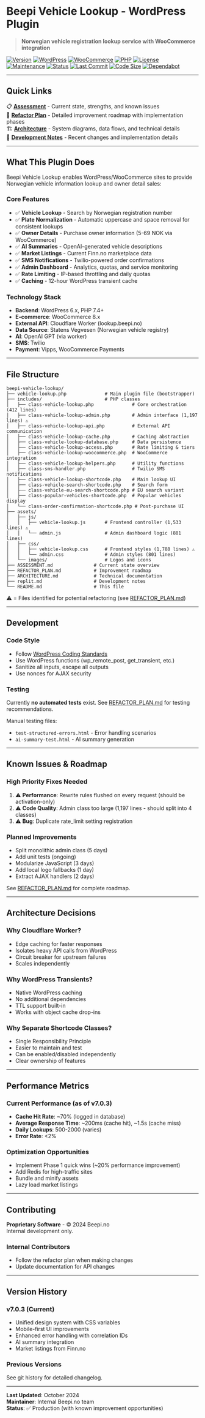 # Beepi Vehicle Lookup - WordPress Plugin

> **Norwegian vehicle registration lookup service with WooCommerce integration**

[![Version](https://img.shields.io/badge/version-7.0.3-blue.svg)](./vehicle-lookup.php)
[![WordPress](https://img.shields.io/badge/WordPress-6.x-blue.svg)](https://wordpress.org)
[![WooCommerce](https://img.shields.io/badge/WooCommerce-8.x-purple.svg)](https://woocommerce.com)
[![PHP](https://img.shields.io/badge/PHP-7.4%2B-777BB4?logo=php&logoColor=white)](https://www.php.net)
[![License](https://img.shields.io/badge/license-Proprietary-red.svg)](./LICENSE)
[![Maintenance](https://img.shields.io/badge/Maintained-Yes-green.svg)](https://github.com/zulfi-git/Beepi-WP/graphs/commit-activity)
[![Status](https://img.shields.io/badge/status-Production-success.svg)](./README.md)
[![Last Commit](https://img.shields.io/github/last-commit/zulfi-git/Beepi-WP)](https://github.com/zulfi-git/Beepi-WP/commits/main)
[![Code Size](https://img.shields.io/github/languages/code-size/zulfi-git/Beepi-WP)](https://github.com/zulfi-git/Beepi-WP)
[![Dependabot](https://img.shields.io/badge/Dependabot-enabled-success?logo=dependabot)](https://github.com/zulfi-git/Beepi-WP/blob/main/.github/dependabot.yml)

---

## Quick Links

📋 **[Assessment](./ASSESSMENT.md)** - Current state, strengths, and known issues  
🔧 **[Refactor Plan](./REFACTOR_PLAN.md)** - Detailed improvement roadmap with implementation phases  
🏗️ **[Architecture](./ARCHITECTURE.md)** - System diagrams, data flows, and technical details  
📝 **[Development Notes](./replit.md)** - Recent changes and implementation details

---

## What This Plugin Does

Beepi Vehicle Lookup enables WordPress/WooCommerce sites to provide Norwegian vehicle information lookup and owner detail sales:

### Core Features
- ✅ **Vehicle Lookup** - Search by Norwegian registration number
- ✅ **Plate Normalization** - Automatic uppercase and space removal for consistent lookups
- ✅ **Owner Details** - Purchase owner information (5-69 NOK via WooCommerce)
- ✅ **AI Summaries** - OpenAI-generated vehicle descriptions
- ✅ **Market Listings** - Current Finn.no marketplace data
- ✅ **SMS Notifications** - Twilio-powered order confirmations
- ✅ **Admin Dashboard** - Analytics, quotas, and service monitoring
- ✅ **Rate Limiting** - IP-based throttling and daily quotas
- ✅ **Caching** - 12-hour WordPress transient cache

### Technology Stack
- **Backend**: WordPress 6.x, PHP 7.4+
- **E-commerce**: WooCommerce 8.x
- **External API**: Cloudflare Worker (lookup.beepi.no)
- **Data Source**: Statens Vegvesen (Norwegian vehicle registry)
- **AI**: OpenAI GPT (via worker)
- **SMS**: Twilio
- **Payment**: Vipps, WooCommerce Payments

---

## File Structure

```
beepi-vehicle-lookup/
├── vehicle-lookup.php              # Main plugin file (bootstrapper)
├── includes/                       # PHP classes
│   ├── class-vehicle-lookup.php              # Core orchestration (412 lines)
│   ├── class-vehicle-lookup-admin.php        # Admin interface (1,197 lines) ⚠️
│   ├── class-vehicle-lookup-api.php          # External API communication
│   ├── class-vehicle-lookup-cache.php        # Caching abstraction
│   ├── class-vehicle-lookup-database.php     # Data persistence
│   ├── class-vehicle-lookup-access.php       # Rate limiting & tiers
│   ├── class-vehicle-lookup-woocommerce.php  # WooCommerce integration
│   ├── class-vehicle-lookup-helpers.php      # Utility functions
│   ├── class-sms-handler.php                 # Twilio SMS notifications
│   ├── class-vehicle-lookup-shortcode.php    # Main lookup UI
│   ├── class-vehicle-search-shortcode.php    # Search form
│   ├── class-vehicle-eu-search-shortcode.php # EU search variant
│   ├── class-popular-vehicles-shortcode.php  # Popular vehicles display
│   └── class-order-confirmation-shortcode.php # Post-purchase UI
├── assets/
│   ├── js/
│   │   ├── vehicle-lookup.js       # Frontend controller (1,533 lines) ⚠️
│   │   └── admin.js                # Admin dashboard logic (881 lines)
│   ├── css/
│   │   ├── vehicle-lookup.css      # Frontend styles (1,788 lines) ⚠️
│   │   └── admin.css               # Admin styles (801 lines)
│   └── images/                     # Logos and icons
├── ASSESSMENT.md               # Current state overview
├── REFACTOR_PLAN.md            # Improvement roadmap
├── ARCHITECTURE.md             # Technical documentation
├── replit.md                   # Development notes
└── README.md                   # This file
```

⚠️ = Files identified for potential refactoring (see [REFACTOR_PLAN.md](./REFACTOR_PLAN.md))

---

## Development

### Code Style

- Follow [WordPress Coding Standards](https://developer.wordpress.org/coding-standards/)
- Use WordPress functions (wp_remote_post, get_transient, etc.)
- Sanitize all inputs, escape all outputs
- Use nonces for AJAX security

### Testing

Currently **no automated tests** exist. See [REFACTOR_PLAN.md](./REFACTOR_PLAN.md) for testing recommendations.

Manual testing files:
- `test-structured-errors.html` - Error handling scenarios
- `ai-summary-test.html` - AI summary generation

---

## Known Issues & Roadmap

### High Priority Fixes Needed
1. ⚠️ **Performance**: Rewrite rules flushed on every request (should be activation-only)
2. ⚠️ **Code Quality**: Admin class too large (1,197 lines - should split into 4 classes)
3. ⚠️ **Bug**: Duplicate rate_limit setting registration

### Planned Improvements
- Split monolithic admin class (5 days)
- Add unit tests (ongoing)
- Modularize JavaScript (3 days)
- Add local logo fallbacks (1 day)
- Extract AJAX handlers (2 days)

See [REFACTOR_PLAN.md](./REFACTOR_PLAN.md) for complete roadmap.

---

## Architecture Decisions

### Why Cloudflare Worker?
- Edge caching for faster responses
- Isolates heavy API calls from WordPress
- Circuit breaker for upstream failures
- Scales independently

### Why WordPress Transients?
- Native WordPress caching
- No additional dependencies
- TTL support built-in
- Works with object cache drop-ins

### Why Separate Shortcode Classes?
- Single Responsibility Principle
- Easier to maintain and test
- Can be enabled/disabled independently
- Clear ownership of features

---

## Performance Metrics

### Current Performance (as of v7.0.3)
- **Cache Hit Rate**: ~70% (logged in database)
- **Average Response Time**: ~200ms (cache hit), ~1.5s (cache miss)
- **Daily Lookups**: 500-2000 (varies)
- **Error Rate**: <2%

### Optimization Opportunities
- Implement Phase 1 quick wins (~20% performance improvement)
- Add Redis for high-traffic sites
- Bundle and minify assets
- Lazy load market listings

---

## Contributing

**Proprietary Software** - © 2024 Beepi.no  
Internal development only.

### Internal Contributors
- Follow the refactor plan when making changes
- Update documentation for API changes

---

## Version History

### v7.0.3 (Current)
- Unified design system with CSS variables
- Mobile-first UI improvements
- Enhanced error handling with correlation IDs
- AI summary integration
- Market listings from Finn.no

### Previous Versions
See git history for detailed changelog.

---

**Last Updated**: October 2024  
**Maintainer**: Internal Beepi.no team  
**Status**: ✅ Production (with known improvement opportunities)
